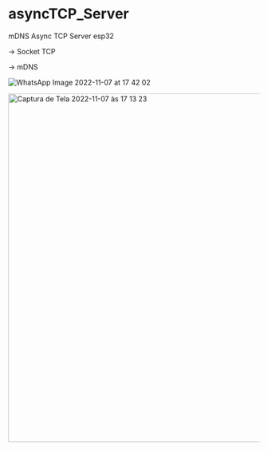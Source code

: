 # asyncTCP_Server

 mDNS Async TCP Server esp32


-> Socket TCP

-> mDNS


![WhatsApp Image 2022-11-07 at 17 42 02](https://user-images.githubusercontent.com/17073678/200411405-79aea7ee-2385-4193-9e78-aff35d6ec869.jpeg)


<img width="699" alt="Captura de Tela 2022-11-07 às 17 13 23" src="https://user-images.githubusercontent.com/17073678/200411453-6ca8f704-8729-46af-9925-61c635791fa2.png">

